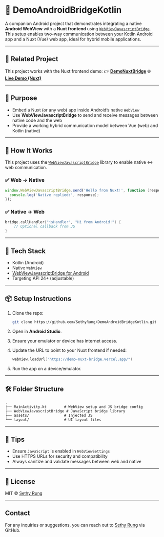 # 🤖 DemoAndroidBridgeKotlin

A companion Android project that demonstrates integrating a native **Android WebView** with a **Nuxt frontend** using [`WebViewJavascriptBridge`](https://github.com/RDSunhy/WebViewJavascriptBridge). This setup enables two-way communication between your Kotlin Android app and a Nuxt (Vue) web app, ideal for hybrid mobile applications.

---

## 🔗 Related Project

This project works with the Nuxt frontend demo:
👉 **[DemoNuxtBridge](https://github.com/SethyRung/DemoNuxtBridge)**
🌐 **[Live Demo (Nuxt)](https://demo-nuxt-bridge.vercel.app/)**

---

## 🎯 Purpose

* Embed a Nuxt (or any web) app inside Android’s native `WebView`
* Use **WebViewJavascriptBridge** to send and receive messages between native code and the web
* Provide a working hybrid communication model between Vue (web) and Kotlin (native)

---

## 📱 How It Works

This project uses the [`WebViewJavascriptBridge`](https://github.com/RDSunhy/WebViewJavascriptBridge) library to enable native ↔ web communication.

### ✅ Web → Native

```js
window.WebViewJavascriptBridge.send('Hello from Nuxt!', function (response) {
  console.log('Native replied:', response);
});
```

### ✅ Native → Web

```kotlin
bridge.callHandler("jsHandler", "Hi from Android!") {
    // Optional callback from JS
}
```

---

## 🧱 Tech Stack

* Kotlin (Android)
* Native `WebView`
* [WebViewJavascriptBridge for Android](https://github.com/RDSunhy/WebViewJavascriptBridge)
* Targeting API 24+ (adjustable)

---

## 📦 Setup Instructions

1. Clone the repo:

   ```bash
   git clone https://github.com/SethyRung/DemoAndroidBridgeKotlin.git
   ```

2. Open in **Android Studio**.

3. Ensure your emulator or device has internet access.

4. Update the URL to point to your Nuxt frontend if needed:

   ```kotlin
   webView.loadUrl("https://demo-nuxt-bridge.vercel.app/")
   ```

5. Run the app on a device/emulator.

---

## 🛠 Folder Structure

```
.
├── MainActivity.kt        # WebView setup and JS bridge config
├── WebViewJavascriptBridge # JavaScript bridge library
├── assets/                # Injected JS
└── layout/                # UI layout files
```

---

## 🧪 Tips

* Ensure `JavaScript` is enabled in `WebViewSettings`
* Use HTTPS URLs for security and compatibility
* Always sanitize and validate messages between web and native

---

## 📝 License

MIT © [Sethy Rung](https://github.com/SethyRung)

---

## Contact

For any inquiries or suggestions, you can reach out to [Sethy Rung](https://github.com/SethyRung) via GitHub.

